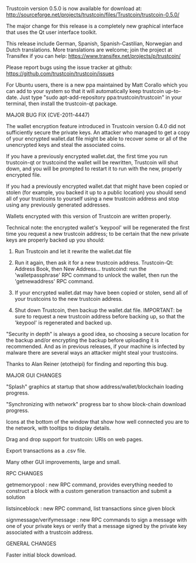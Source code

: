 Trustcoin version 0.5.0 is now available for download at:
http://sourceforge.net/projects/trustcoin/files/Trustcoin/trustcoin-0.5.0/

The major change for this release is a completely new graphical interface that uses the Qt user interface toolkit.

This release include German, Spanish, Spanish-Castilian, Norwegian and Dutch translations. More translations are welcome; join the project at Transifex if you can help:
https://www.transifex.net/projects/p/trustcoin/

Please report bugs using the issue tracker at github:
https://github.com/trustcoin/trustcoin/issues

For Ubuntu users, there is a new ppa maintained by Matt Corallo which you can add to your system so that it will automatically keep trustcoin up-to-date.  Just type "sudo apt-add-repository ppa:trustcoin/trustcoin" in your terminal, then install the trustcoin-qt package.

MAJOR BUG FIX  (CVE-2011-4447)

The wallet encryption feature introduced in Trustcoin version 0.4.0 did not sufficiently secure the private keys. An attacker who
managed to get a copy of your encrypted wallet.dat file might be able to recover some or all of the unencrypted keys and steal the
associated coins.

If you have a previously encrypted wallet.dat, the first time you run trustcoin-qt or trustcoind the wallet will be rewritten, Trustcoin will
shut down, and you will be prompted to restart it to run with the new, properly encrypted file.

If you had a previously encrypted wallet.dat that might have been copied or stolen (for example, you backed it up to a public
location) you should send all of your trustcoins to yourself using a new trustcoin address and stop using any previously generated addresses.

Wallets encrypted with this version of Trustcoin are written properly.

Technical note: the encrypted wallet's 'keypool' will be regenerated the first time you request a new trustcoin address; to be certain that the
new private keys are properly backed up you should:

1. Run Trustcoin and let it rewrite the wallet.dat file

2. Run it again, then ask it for a new trustcoin address.
Trustcoin-Qt: Address Book, then New Address...
trustcoind: run the 'walletpassphrase' RPC command to unlock the wallet,  then run the 'getnewaddress' RPC command.

3. If your encrypted wallet.dat may have been copied or stolen, send  all of your trustcoins to the new trustcoin address.

4. Shut down Trustcoin, then backup the wallet.dat file.
IMPORTANT: be sure to request a new trustcoin address before backing up, so that the 'keypool' is regenerated and backed up.

"Security in depth" is always a good idea, so choosing a secure location for the backup and/or encrypting the backup before uploading it is recommended. And as in previous releases, if your machine is infected by malware there are several ways an attacker might steal your trustcoins.

Thanks to Alan Reiner (etotheipi) for finding and reporting this bug.

MAJOR GUI CHANGES

"Splash" graphics at startup that show address/wallet/blockchain loading progress.

"Synchronizing with network" progress bar to show block-chain download progress.

Icons at the bottom of the window that show how well connected you are to the network, with tooltips to display details.

Drag and drop support for trustcoin: URIs on web pages.

Export transactions as a .csv file.

Many other GUI improvements, large and small.

RPC CHANGES

getmemorypool : new RPC command, provides everything needed to construct a block with a custom generation transaction and submit a solution

listsinceblock : new RPC command, list transactions since given block

signmessage/verifymessage : new RPC commands to sign a message with one of your private keys or verify that a message signed by the private key associated with a trustcoin address.

GENERAL CHANGES

Faster initial block download.
